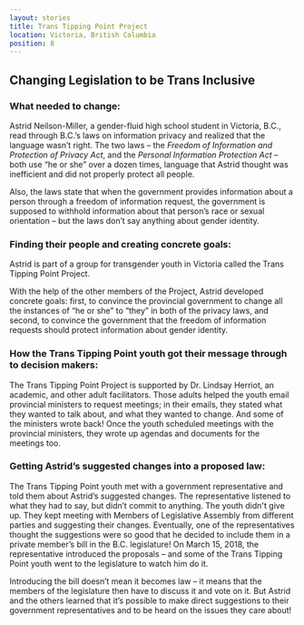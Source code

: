 ```yaml
---
layout: stories
title: Trans Tipping Point Project
location: Victoria, British Columbia
position: 8
---
```

## Changing Legislation to be Trans Inclusive

### What needed to change:
Astrid Neilson-Miller, a gender-fluid high school student in Victoria, B.C., read through B.C.’s laws on information privacy and realized that the language wasn’t right. The two laws – the _Freedom of Information and Protection of Privacy Act_, and the _Personal Information Protection Act_ – both use “he or she” over a dozen times, language that Astrid thought was inefficient and did not properly protect all people.

Also, the laws state that when the government provides information about a person through a freedom of information request, the government is supposed to withhold information about that person’s race or sexual orientation – but the laws don’t say anything about gender identity.

### Finding their people and creating concrete goals:
Astrid is part of a group for transgender youth in Victoria called the Trans Tipping Point Project.

With the help of the other members of the Project, Astrid developed concrete goals: first, to convince the provincial government to change all the instances of “he or she” to “they” in both of the privacy laws, and second, to convince the government that the freedom of information requests should protect information about gender identity.

### How the Trans Tipping Point youth got their message through to decision makers:
The Trans Tipping Point Project is supported by Dr. Lindsay Herriot, an academic, and other adult facilitators. Those adults helped the youth email provincial ministers to request meetings; in their emails, they stated what they wanted to talk about, and what they wanted to change. And some of the ministers wrote back! Once the youth scheduled meetings with the provincial ministers, they wrote up agendas and documents for the meetings too.

### Getting Astrid’s suggested changes into a proposed law:
The Trans Tipping Point youth met with a government representative and told them about Astrid’s suggested changes. The representative listened to what they had to say, but didn’t commit to anything. The youth didn't give up. They kept meeting with Members of Legislative Assembly from different parties and suggesting their changes. Eventually, one of the representatives thought the suggestions were so good that he decided to include them in a private member’s bill in the B.C. legislature! On March 15, 2018, the representative introduced the proposals – and some of the Trans Tipping Point youth went to the legislature to watch him do it.

Introducing the bill doesn’t mean it becomes law – it means that the members of the legislature then have to discuss it and vote on it. But Astrid and the others learned that it’s possible to make direct suggestions to their government representatives and to be heard on the issues they care about!
